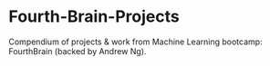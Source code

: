 # Fourth-Brain-Projects
Compendium of projects &amp; work from Machine Learning bootcamp: FourthBrain (backed by Andrew Ng).
